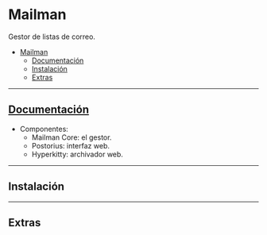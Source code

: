 # Mailman

Gestor de listas de correo.

- [Mailman](#mailman)
  - [Documentación](#documentación)
  - [Instalación](#instalación)
  - [Extras](#extras)

---

## [Documentación](https://docs.mailman3.org/en/latest/index.html)

- Componentes:
  - Mailman Core: el gestor.
  - Postorius: interfaz web.
  - Hyperkitty: archivador web.

---

## Instalación

---

## Extras
